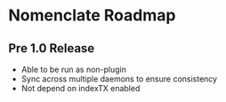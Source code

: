 # Nomenclate Roadmap


## Pre 1.0 Release

- Able to be run as non-plugin
- Sync across multiple daemons to ensure consistency
- Not depend on indexTX enabled
